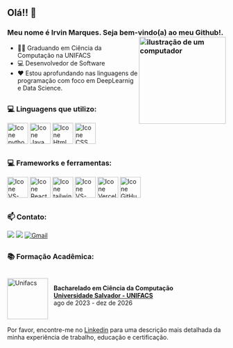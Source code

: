 ## Olá!! 👋

### Meu nome é Irvin Marques. Seja bem-vindo(a) ao meu Github!. <img src="https://i.postimg.cc/4ySKb4xb/20250516-2125-C-rebro-Digitalizado-remix-01jvdt1e25efzssqn7r7benv38.png" alt="ilustração de um computador" min-width="200px" max-width="200px" width="200px" align="right">

- 👨‍🎓 Graduando em Ciência da Computação na UNIFACS
- 💻 Desenvolvedor de Software
- ❤️ Estou aprofundando nas linguagens de programação com foco em DeepLearnig e Data Science.

##

### 💻 Linguagens que utilizo:

[<img height="48px" width="48px" alt="Icone python" src="https://skillicons.dev/icons?i=py"/>](https://www.python.org)
[<img height="48px" width="48px" alt="Icone Java Script" src="https://skillicons.dev/icons?i=js"/>](https://developer.mozilla.org/pt-BR/docs/Web/JavaScript)
[<img height="48px" width="48px" alt="Icone Html" src="https://skillicons.dev/icons?i=html"/>](https://developer.mozilla.org/pt-BR/docs/Web/HTML)
[<img height="48px" width="48px" alt="Icone CSS" src="https://skillicons.dev/icons?i=css"/>](https://developer.mozilla.org/pt-BR/docs/Web/CSS)

##

### 💻 Frameworks e ferramentas:

[<img height="48px" width="48px" alt="Icone VS-Code" src="https://skillicons.dev/icons?i=tensorflow"/>](https://www.tensorflow.org)
[<img height="48px" width="48px" alt="Icone React" src="https://skillicons.dev/icons?i=react"/>](https://pt-br.react.dev)
[<img height="48px" width="48px" alt="Icone tailwind" src="https://skillicons.dev/icons?i=tailwind"/>](https://tailwindcss.com)
[<img height="48px" width="48px" alt="Icone VS-Code" src="https://skillicons.dev/icons?i=vscode"/>](https://code.visualstudio.com)
[<img height="48px" width="48px" alt="Icone Vercel" src="https://skillicons.dev/icons?i=vercel"/>](https://vercel.com)
[<img height="48px" width="48px" alt="Icone GitHub" src="https://skillicons.dev/icons?i=github"/>](https://github.com/)


##

### 📫 Contato:
 [<img src="https://img.shields.io/badge/linkedin-%230077B5.svg?&style=for-the-badge&logo=linkedin&logoColor=white" />](https://www.linkedin.com/in/irvinmarques/) 
 [<img src = "https://img.shields.io/badge/instagram-%23E4405F.svg?&style=for-the-badge&logo=instagram&logoColor=white">](https://www.instagram.com/irvin_marques/) 
 [![Gmail](https://img.shields.io/badge/Gmail-EA4335.svg?style=for-the-badge&logo=Gmail&logoColor=white)](https://mail.google.com/mail/?view=cm&fs=1&to=irvinmoura27@gmail.com)


##

### 📚 Formação Acadêmica:

\
[<img align="left" height="94px" width="94px" alt="Unifacs"  style="padding-right: 10px" src="https://i.postimg.cc/k4brvXpj/unifacs.png"/>](https://www.unifacs.br)

**Bacharelado em Ciência da Computação** \
[**Universidade Salvador - UNIFACS**](https://www.unifacs.br) \
ago de 2023 - dez de 2026  

<br/>

Por favor, encontre-me no [Linkedin](https://www.linkedin.com/in/irvinmarques/) para uma descrição mais detalhada da minha experiência de trabalho, educação e certificação.

##
